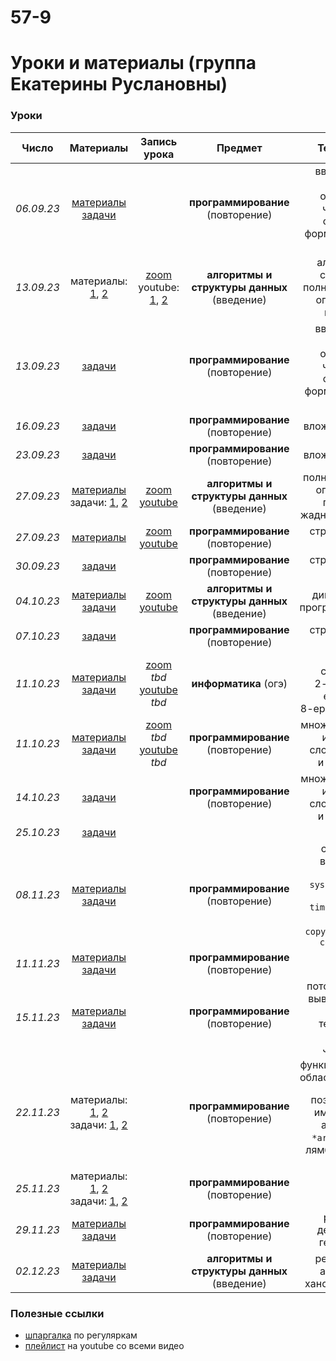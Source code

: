 # 57-9

# Уроки и материалы (группа Екатерины Руслановны)


### Уроки
| **Число**  | **Материалы** | **Запись урока** | **Предмет** | **Темы урока** |
|:----------:|:-------------:|:----------------:|:--------------:|:--------------:|
| _06.09.23_ | [материалы](https://academy.yandex.ru/handbook/python/article/vvod-i-vyvod-dannykh-operatsii-s-chislami-strokami-formatirovaniye)<br>[задачи](https://new.contest.yandex.ru/41233) |                  | **программирование** (повторение) | ввод и вывод данных,<br>операции с числами и строками,<br>форматирование, типы |
| _13.09.23_ | материалы:<br>[1](https://academy.yandex.ru/handbook/algorithms/article/algoritmy-i-slozhnost), [2](https://academy.yandex.ru/handbook/algorithms/article/polnyj-perebor-i-optimizaciya-perebora) | [zoom](https://drive.google.com/drive/folders/1YHhyOXpel_EfCQUhUuilA6sWxv5KFFHH?usp=sharing)<br>youtube: [1](https://youtu.be/sv9RTYVN-Rs), [2](https://youtu.be/npRR1yGTI6s) | **алгоритмы и структуры данных** (введение) | aлгоритмы и сложность,<br>полный перебор и оптимизация перебора |
| _13.09.23_ | [задачи](https://new.contest.yandex.ru/41233) |                  | **программирование** (повторение) | ввод и вывод данных,<br>операции с числами и строками,<br>форматирование, типы |
| _16.09.23_ | [задачи](https://new.contest.yandex.ru/41236) |  | **программирование** (повторение) | вложенные циклы |
| _23.09.23_ | [задачи](https://new.contest.yandex.ru/41236) |  | **программирование** (повторение) | вложенные циклы |
| _27.09.23_ | [материалы](https://academy.yandex.ru/handbook/algorithms/article/zhadnye-algoritmy)<br>задачи: [1](https://new.contest.yandex.ru/48556), [2](https://new.contest.yandex.ru/48557) | [zoom](https://drive.google.com/drive/folders/1bVEkd-a2l1kGMGAG2o_XSR9CYYe294rv?usp=sharing) <br>[youtube](https://youtu.be/SYxkI40-DD8) | **алгоритмы и структуры данных** (введение) | полный перебор и оптимизация перебора,<br>жадные алгоритмы |
| _27.09.23_ | [материалы](https://academy.yandex.ru/handbook/python/article/stroki-kortezhi-spiski) | [zoom](https://drive.google.com/drive/folders/1fPRWZ358WWoMdmAGT2zbCmp3IRfqysFx?usp=sharing) <br>[youtube](https://youtu.be/_8GbAahs2iI) | **программирование** (повторение) | строки, списки, кортежи |
| _30.09.23_ | [задачи](https://new.contest.yandex.ru/41237) |                  | **программирование** (повторение) | строки, списки, кортежи |
| _04.10.23_ | [материалы](https://academy.yandex.ru/handbook/algorithms/article/dinamicheskoe-programmirovanie)<br>[задачи](https://new.contest.yandex.ru/48558) | [zoom](https://drive.google.com/drive/folders/1V1y2ngkabIJ5Zg8Dbr8w_G6Lj2oPJgWU?usp=drive_link)<br>[youtube](https://youtu.be/xP1uksjWbyE) | **алгоритмы и структуры данных** (введение) | динамическое программирование |
| _07.10.23_ |  [задачи](https://new.contest.yandex.ru/41237) |                  | **программирование** (повторение) | строки, списки, кортежи |
| _11.10.23_ | [материалы<br>задачи](/системы_счисления.pdf) | [zoom]() *tbd*<br>[youtube]() *tbd* | **информатика** (огэ) | системы счисления:<br>2-ичная, 16-еричнавя,<br>8-еричнаяперевод |
| _11.10.23_ | [материалы](https://academy.yandex.ru/handbook/python/article/mnozhestva-slovari)<br>[задачи](https://new.contest.yandex.ru/41238) | [zoom]() *tbd*<br>[youtube]() *tbd* | **программирование** (повторение) | множества: `set()` и их методы<br>словари: `dict()`<br>и их методы |
| _14.10.23_ | [задачи](https://new.contest.yandex.ru/41238) |  | **программирование** (повторение) | множества: `set()` и их методы<br>словари: `dict()`<br>и их методы |
| _25.10.23_ | [задачи](/halloween.pdf) |  |  |  |
| _08.11.23_ | [материалы](https://academy.yandex.ru/handbook/python/article/spisochnye-vyrazheniya-model-pamyati-dlya-tipov-yazyka-python)<br>[задачи](https://new.contest.yandex.ru/41239) |  | **программирование** (повторение) | списочные выражения<br>память `sys.getsizeof()`<br>время `timeit.timeit()`<br>методы `copy.deepcopy()` и `copy.copy()` |
| _11.11.23_ | [материалы](https://academy.yandex.ru/handbook/python/article/vstroennye-vozmozhnosti-po-rabote-s-kollekciyami)<br>[задачи](https://new.contest.yandex.ru/41240) |  | **программирование** (повторение) |  |
| _15.11.23_ | [материалы](https://academy.yandex.ru/handbook/python/article/potokovyj-vvodvyvod-rabota-s-tekstovymi-fajlami-json)<br>[задачи](https://new.contest.yandex.ru/41241) |  | **программирование** (повторение) | потоковый ввод/вывод `sys.stdin`<br>работа с текстовыми файлами<br>JSON `json` |
| _22.11.23_ | материалы:<br>[1](https://education.yandex.ru/handbook/python/article/funkcii-oblasti-vidimosti-peredacha-parametrov-v-funkcii), [2](https://education.yandex.ru/handbook/python/article/pozicionnye-i-imenovannye-argumenty-funkcii-vysshih-poryadkov-lyambda-funkcii)<br>задачи: [1](https://new.contest.yandex.ru/41242), [2](https://new.contest.yandex.ru/41243) |  | **программирование** (повторение) | функции `def`, `return`<br>области видимости `global`<br>позиционные и именованные аргументы<br>`*args`, `**kwargs`<br>лямбда-функции `lambda` |
| _25.11.23_ | материалы:<br>[1](https://education.yandex.ru/handbook/python/article/funkcii-oblasti-vidimosti-peredacha-parametrov-v-funkcii), [2](https://education.yandex.ru/handbook/python/article/pozicionnye-i-imenovannye-argumenty-funkcii-vysshih-poryadkov-lyambda-funkcii)<br>задачи: [1](https://new.contest.yandex.ru/41242), [2](https://new.contest.yandex.ru/41243) |  | **программирование** (повторение) |  |
| _29.11.23_ | [материалы](https://education.yandex.ru/handbook/python/article/rekursiya-dekoratory-generatory)<br>[задачи](https://new.contest.yandex.ru/41244) |  | **программирование** (повторение) | рекурсия, декораторы, генераторы |
| _02.12.23_ | [материалы](https://education.yandex.ru/handbook/algorithms/article/rekursivnye-algoritmy)<br>[задачи](https://new.contest.yandex.ru/48568) |  | **алгоритмы и структуры данных** (введение) | рекурсивные алгоритмы: ханойские башни |
<!---
| _28.10.22_ | [задачи](/работа_на_уроке_(28.10).pdf)<br>[тетрадка](https://colab.research.google.com/drive/1-1cpWtO5JwPfw81CKIRmn_Jz-mijtOzF?usp=sharing) |  | разбор ДЗ2 |
| _07.11.22_ | [тетрадка](https://colab.research.google.com/drive/17vRgsEZjBd4vNdf1QBKqfzgWKR-peKI_?usp=sharing) |  | кортежи: `tuple()`<br>множества: `set()`, `frozenset()` |
| _11.11.22_ | [задачи](/работа_на_уроке_(11.11).pdf) |  |  |
| _12.11.22_ | [задачи](/работа_на_уроке_(12.11).pdf) |  |  |
| _14.11.22_ | [тетрадка](https://colab.research.google.com/drive/1y-7GmIv75GWNlgIVbbFJM3q-ScUGtnjZ?usp=sharing) | [zoom](https://drive.google.com/drive/folders/1IUlE-rYBI7Xc4kJC4_p7yvjsymJBSCnw?usp=share_link)<br>[youtube](https://youtu.be/NNMgVtPIUpQ) | путь к файлу: абсолютный / относительный<br>`os`, `pathlib.Path`, `wget.download()`<br>файлы: `'r'`<br>`open()`, `with open(...) as ...`, `.close()`<br>`.read()`, `.readline()`, `.readline()` |
| _18.11.22_ | [тетрадка](https://colab.research.google.com/drive/1b3PtnE0xELR7vFvC8bTXw4sBfTOzqXly?usp=sharing)<br>[задачи](/работа_на_уроке_(18.11).pdf) |  | файлы: `'w'`<br>`.write()`, `.writelines()` |
| _19.11.22_ | [задачи](/работа_на_уроке_(18.11).pdf) |  |  |
| _18.11.22_ | [тетрадка](https://colab.research.google.com/drive/1XFYjW1dJs2e5Ai28q8Tnmlg5juXAIHTY?usp=sharing) |  | словари: `dict()`<br>`.get()`<br>`.items()`, `.keys()`, `.values()`<br>сортировка по ключу / значению |
| _25.11.22_ | [задачи](/работа_на_уроке_(25-26.11).pdf) |  |  |
| _26.11.22_ | [задачи](/работа_на_уроке_(25-26.11).pdf) |  |  |
| _28.11.22_ | [задачи](/работа_на_уроке_(28.11).pdf) |  |  |
| _02.12.22_ | [задачи](/работа_на_уроке_(28.11).pdf) |  |  |
| _03.12.22_ | [задачи](/работа_на_уроке_(03.12).pdf) |  |  |
| _05.12.22_ | [тетрадка](https://colab.research.google.com/drive/1sYfTu_e8T2gZazDyTK3AfcotCbgiml4q?usp=sharing) | [zoom](https://drive.google.com/drive/folders/10XjtOn_UgKRtsIx8gfJSB_LGGcHu9k7H?usp=share_link)<br>[youtube](https://youtu.be/mmX9aI2_ixM) | обработка: `pymorphy2`<br>`.MorphAnalyzer().parse()`, `.normal_form`, `.tag`<br>`.inflect()`, `.lexeme` |
| _09.12.22_ | [тетрадка](https://colab.research.google.com/drive/1sYfTu_e8T2gZazDyTK3AfcotCbgiml4q?usp=sharing) |  | предобработка: `nltk`<br>`.sent_tokenize()`, `.word_tokenize()`, `nltk.corpus.stopwords.words()` |
| _10.12.22_ | [задачи](/работа_на_уроке_(10.12).pdf) |  |  |
| _12.12.22_ | [проект](https://github.com/test-57pl/lectures-katia/blob/main/%D0%BF%D1%80%D0%BE%D0%B5%D0%BA%D1%82%20(12.12-19.12).md) |  |  |
| _24.12.22_ | [задачи](/работа_на_уроке_(24.12).pdf) |  |  |
| _09.01.23_ | [задачи](/работа_на_уроке_(09.01).pdf) |  |  |
| _13.01.23_ | [тетрадка](https://colab.research.google.com/drive/1YZGifrWPfoiI9sfgt9Y8IjKmK9xyxJOd?usp=sharing)<br>[задачи](/работа_на_уроке_(13.01).pdf) |  | файлы: повторение |
| _16.01.23_ | [тетрадка](https://colab.research.google.com/drive/1rB1ZrVMRdi9BtVUdorMyslGplYOaH8Qj?usp=sharing) | [zoom](https://drive.google.com/drive/folders/1Occ_tTUue5drfV9_B_EeTUycK4-n2Ts-?usp=sharing)<br>[youtube](https://youtu.be/08K0gRl8mdg) | JSON-файлы: `json`<br>`json.load() / json.loads()`<br>`json.dump() / json.dumps()`<br>модуль `random`, модуль `math`<br>`map()` |
| _20.01.23_ | [задачи](/работа_на_уроке_(20.01).pdf) |  |  |
| _21.01.23_ | [задачи](/работа_на_уроке_(20.01).pdf) |  |  |
| _23.01.23_ | [задачи](/работа_на_уроке_(23.01).pdf) |  |  |
| _27.01.23_ | [презентация](https://docs.google.com/presentation/d/1qi4H5uGxNsgz6Xd8XlnE6dYV4EpqnDDsZHceB05GUIg/edit?usp=sharing)<br>[тетрадка](https://colab.research.google.com/drive/1hSI1Vh579fHZsf0qCjiRdgMeuFPRemL_?usp=sharing)<br>[задачи](/CoNLL-U.pdf) | [zoom](https://drive.google.com/drive/folders/1xLbAOoGIPjaSVZmhfOSxA5fXrA2O3QFN?usp=share_link)<br>[youtube](https://youtu.be/xpE1QD5YsYA) | Universal Dependencies<br>CoNLL-U файлы: `conllu`<br>`.parse()` `.filter()` |
| _28.01.23_ | [задачи](/CoNLL-U.pdf) |  |  |
| _03.02.23_ | [тетрадка](https://colab.research.google.com/drive/115lNsLiYGPh3G3ApawIS0dfWElmxyn56?usp=sharing) |  | как пользоваться `.ipynb`?<br>MarkDown-rules |
| _04.02.23_ | [тетрадка с заданиями](https://colab.research.google.com/drive/1X0L8EX4MTExlddkOIuR0EnAlP-VQ4RfD?usp=sharing)<br>[задача](/расстояние.pdf) |  | динамическое программирование |
| _06.02.23_ | [задачи](/CoNLL-U_2.0.pdf) |  |  |
| _08.02.23_ | [тетрадка](https://colab.research.google.com/drive/16tQ5xRkyKnYQb5LNe3tDRaiVFKXLPr4v?usp=sharing)<br>[задачи](/работа_на_уроке_(08.02).pdf) |  | функции: `def`, `return`<br>`*args`, необязательные аргументы |
| _10.02.23_ | [задачи](/работа_на_уроке_(08.02).pdf) |  |  |
| _13.02.23_ | [задачи](/работа_на_уроке_(13.02).pdf) |  |  |
| _17.02.23_ | [задачи](/работа_на_уроке_(17.02).pdf) |  |  |
| _18.02.23_ | [задачи](/работа_на_уроке_(18.02).pdf) |  |  |
| _20.02.23_ | [задачи](/работа_на_уроке_(20.02).pdf) |  |  |
| _03.03.23_ | [задачи](/работа_на_уроке_(03.03).pdf) |  |  |
| _06.03.23_ | [тетрадка](https://colab.research.google.com/drive/16tQ5xRkyKnYQb5LNe3tDRaiVFKXLPr4v?usp=sharing)<br>[задачи](/работа_на_уроке_(06.03).pdf) |  | рекурсия<br>`global` |
| _10.03.23_ | [задачи](/работа_на_уроке_(10.03).pdf) |  |  |
| _13.03.23_ | [задачи](/работа_на_уроке_(13.03).pdf) |  |  |
| _07.04.23_ | [задачи](/работа_на_уроке_(07.04).pdf) |  |  |
| _10.04.23_ | [тетрадка](https://colab.research.google.com/drive/1bC3zpfX8FuplY6N-PYyYEuNSh5bSU7Q6?usp=sharing)<br>[задачи](/работа_на_уроке_(10.04).pdf) |  | CSV и TSV форматы: `csv`<br>`csv.reader()`, `csv.DictReader()`<br>`csv.writer()`, `csv.DictWriter()`<br>итераторы: `iter()`, `next()` |
| _14.04.23_ | [задачи](/работа_на_уроке_(14.04).pdf) |  |  |
| _15.04.23_ | [задачи](/работа_на_уроке_(15.04).pdf) |  |  |
| _17.04.23_ | [задачи](/работа_на_уроке_(17.04).pdf) |  |  |
| _21.04.23_ | [тетрадка](https://colab.research.google.com/drive/1UweVo_Jdc80Hwx4lFtioUGKaOoF54zR5?usp=sharing) |  | zip-файлы: модуль `zipfile`<br>файловая система: модуль `os`<br>функции: `lambda`, `zip()`, `all()`, `any()` |
| _22.04.23_ | [задачи](/работа_на_уроке_(22.04).pdf) |  |  |
| _28.04.23_ | [задачи](/работа_на_уроке_(28.04).pdf) |  |  |
| _05.05.23_ | [задачи](/работа_на_уроке_(05.05).pdf) |  |  |


### Домашнее задание
|    **Дедлайн<br>(с фидбеком)**   |    **Дедлайн<br>(окончательный)**   |                   **Ссылка**                   |
|:--------------------------------:|:-----------------------------------:|:----------------------------------------------:|
|       _29.09.22 23:59_           |          _06.10.22 23:59_           | [ДЗ1](https://classroom.github.com/a/JDx-LqEF) |
|       _15.10.22 23:59_           |          _22.10.22 23:59_           | [ДЗ2](https://classroom.github.com/a/DJvvPPSb) |
|       _09.11.22 23:59_           |          _16.11.22 23:59_           | [ДЗ3](https://classroom.github.com/a/TGgu0kMy) |
|       _26.11.22 23:59_           |          _03.12.22 23:59_           | [ДЗ4](https://classroom.github.com/a/QmNY0xdF) |
|       _09.02.23 23:59_           |          _19.02.23 23:59_           | [ДЗ5](https://classroom.github.com/a/TuZjYXOp) |
|                                  |          _14.03.23 21:00_           | [ДЗ6](https://contest.yandex.ru/contest/43926/) |
-->

### Полезные ссылки
* [шпаргалка](/шпаргалка_regexp.png) по регуляркам
* [плейлист](https://youtube.com/playlist?list=PLR6kPcnxXu4DHHhdqvb41ZAF2niyGUh_t) на youtube со всеми видео
